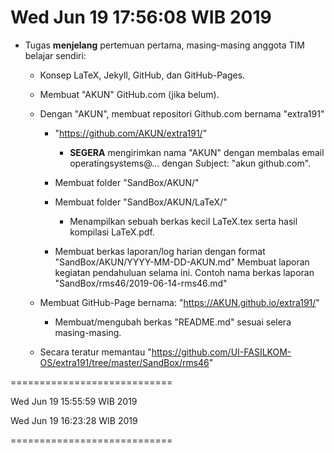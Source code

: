 ---
---

Wed Jun 19 17:56:08 WIB 2019
============================

* Tugas **menjelang** pertemuan pertama, masing-masing anggota TIM belajar sendiri:

  * Konsep LaTeX, Jekyll, GitHub, dan GitHub-Pages.

  * Membuat "AKUN" GitHub.com (jika belum).

  * Dengan "AKUN", membuat repositori Github.com bernama "extra191"

    * "https://github.com/AKUN/extra191/"
 
      * **SEGERA** mengirimkan nama "AKUN" dengan membalas email operatingsystems@... dengan Subject: "akun github.com".
 
    * Membuat folder "SandBox/AKUN/"

    * Membuat folder "SandBox/AKUN/LaTeX/"

      * Menampilkan sebuah berkas kecil LaTeX.tex serta hasil kompilasi LaTeX.pdf.

    * Membuat berkas laporan/log harian dengan format "SandBox/AKUN/YYYY-MM-DD-AKUN.md"
      Membuat laporan kegiatan pendahuluan selama ini. Contoh nama berkas laporan "SandBox/rms46/2019-06-14-rms46.md"

  * Membuat GitHub-Page bernama:  "https://AKUN.github.io/extra191/"

    * Membuat/mengubah berkas "README.md" sesuai selera masing-masing.

  * Secara teratur memantau "https://github.com/UI-FASILKOM-OS/extra191/tree/master/SandBox/rms46"

============================

Wed Jun 19 15:55:59 WIB 2019

Wed Jun 19 16:23:28 WIB 2019

============================

